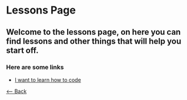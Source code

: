 # Lessons Page
## Welcome to the lessons page, on here you can find lessons and other things that will help you start off.
### Here are some links
- [I want to learn how to code](./Pages/CODING)

[<-- Back](./)
